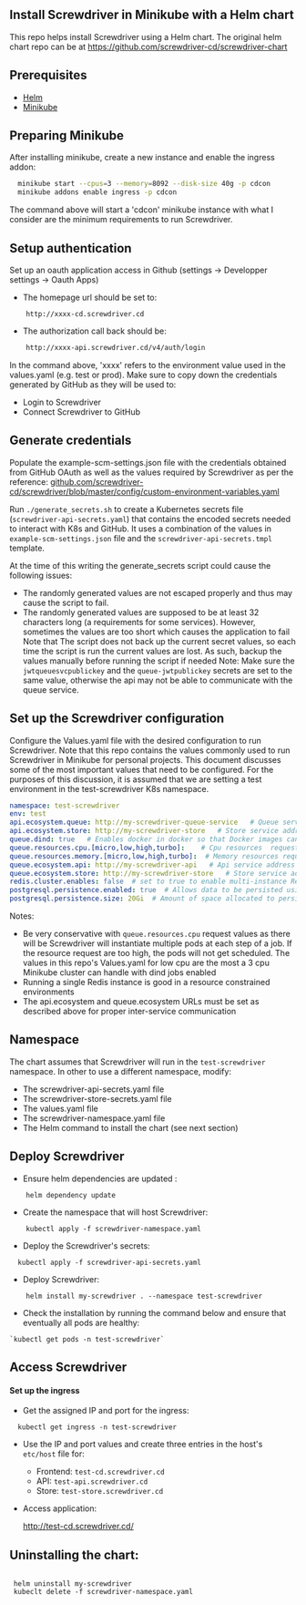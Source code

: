 ## Install Screwdriver in Minikube with a Helm chart 

This repo helps install Screwdriver using a Helm chart. The original helm chart repo can be at https://github.com/screwdriver-cd/screwdriver-chart

## Prerequisites

- [Helm](https://github.com/helm/helm)
- [Minikube](https://minikube.sigs.k8s.io/docs/)

## Preparing Minikube 

After installing minikube, create a new instance and enable the ingress addon:

```bash
  minikube start --cpus=3 --memory=8092 --disk-size 40g -p cdcon
  minikube addons enable ingress -p cdcon
```

The command above will start a 'cdcon' minikube instance with what I consider are the minimum requirements
to run Screwdriver.

## Setup authentication

Set up an oauth application access in Github (settings -> Developper settings -> Oauth Apps)

- The homepage url should be set to:

```shell
    http://xxxx-cd.screwdriver.cd
```

- The authorization call back should be:
```bash
    http://xxxx-api.screwdriver.cd/v4/auth/login
```

In the command above, 'xxxx' refers to the environment value used in the values.yaml (e.g. test or prod). 
Make sure to copy down the credentials generated by GitHub as they will be used to:

- Login to Screwdriver 
- Connect Screwdriver to GitHub

## Generate credentials 

Populate the example-scm-settings.json file with the credentials obtained from GitHub OAuth 
as well as the values required by Screwdriver as per the reference: [github.com/screwdriver-cd/screwdriver/blob/master/config/custom-environment-variables.yaml](https://github.com/screwdriver-cd/screwdriver/blob/master/config/custom-environment-variables.yaml#L265)

Run `./generate_secrets.sh` to create a Kubernetes secrets file (`screwdriver-api-secrets.yaml`) that contains the encoded secrets needed to interact with K8s and GitHub. 
It uses a combination of the values in `example-scm-settings.json` file and the `screwdriver-api-secrets.tmpl` template.

At the time of this writing the generate_secrets script could cause the following issues:
- The randomly generated values are not escaped properly and thus may cause the script to fail. 
- The randomly generated values are supposed to be at least 32 characters long (a requirements for some services). However, sometimes the values are too short which causes the application to fail
Note that The script does not back up the current secret values, so each time the script is run the current values are lost. 
As such, backup the values manually before running the script if needed
Note: Make sure the ```jwtqueuesvcpublickey``` and the ```queue-jwtpublickey``` secrets are set to the same value, otherwise the api may not be able to communicate with the queue service.

## Set up the Screwdriver configuration

Configure the Values.yaml file with the desired configuration to run Screwdriver.
Note that this repo contains the values commonly used to run Screwdriver in Minikube for personal projects.
This document discusses some of the most important values that need to be configured.
For the purposes of this discussion, it is assumed that we are setting a test environment in the test-screwdriver K8s namespace.

```yaml
namespace: test-screwdriver
env: test
api.ecosystem.queue: http://my-screwdriver-queue-service   # Queue service address
api.ecosystem.store: http://my-screwdriver-store   # Store service address
queue.dind: true   # Enables docker in docker so that Docker images can be built in the Screwdriver jobs
queue.resources.cpu.[micro,low,high,turbo]:    # Cpu resources  requested by each pod used to run pipeline jobs. 
queue.resources.memory.[micro,low,high,turbo]:  # Memory resources requested by each pod used to run pipeline jobs
queue.ecosystem.api: http://my-screwdriver-api   # Api service address
queue.ecosystem.store: http://my-screwdriver-store   # Store service address
redis.cluster.enables: false  # set to true to enable multi-instance Redis. Leave as false for running a single instance 
postgresql.persistence.enabled: true  # Allows data to be persisted using Kubernetes persistent volume
postgresql.persistence.size: 20Gi  # Amount of space allocated to persistent storage
```

Notes:
- Be very conservative with ```queue.resources.cpu``` request values as there will be Screwdriver will instantiate multiple pods at each step of a job. If the resource request are too high, the pods will not get scheduled. The values in this repo's Values.yaml for low cpu are the most a 3 cpu Minikube cluster can handle with dind jobs enabled
- Running a single Redis instance is good in a resource constrained environments
- The api.ecosystem and queue.ecosystem URLs must be set as described above for proper inter-service communication

## Namespace

The chart assumes that Screwdriver will run in the ```test-screwdriver``` namespace. In other to use a different namespace, modify:
- The screwdriver-api-secrets.yaml file
- The screwdriver-store-secrets.yaml file
- The values.yaml file
- The screwdriver-namespace.yaml file
- The Helm command to install the chart (see next section)

## Deploy Screwdriver

- Ensure helm dependencies are updated :

```shell
    helm dependency update
```

- Create the namespace that will host Screwdriver:

```shell
    kubectl apply -f screwdriver-namespace.yaml
```

- Deploy the Screwdriver's secrets:

```shell
  kubectl apply -f screwdriver-api-secrets.yaml
```
- Deploy Screwdriver:

```shell
    helm install my-screwdriver . --namespace test-screwdriver 
```

- Check the installation by running the command below and ensure that eventually all pods are healthy:

```shell
`kubectl get pods -n test-screwdriver`
```

## Access Screwdriver

#### Set up the ingress

 - Get the assigned IP and port for the ingress:

```shell
  kubectl get ingress -n test-screwdriver
```
   

- Use the IP and port values and create three entries in the host's ```etc/host``` file for:

    - Frontend: `test-cd.screwdriver.cd`
    - API:  `test-api.screwdriver.cd`
    - Store:  `test-store.screwdriver.cd`

- Access application:
  
    http://test-cd.screwdriver.cd/

## Uninstalling the chart:

```shell

 helm uninstall my-screwdriver
 kubeclt delete -f screwdriver-namespace.yaml

```


